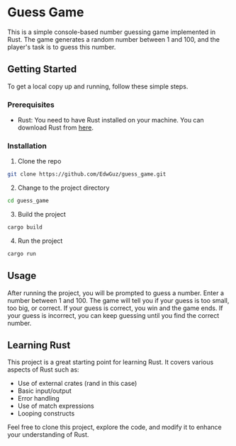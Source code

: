 # Guess Game

This is a simple console-based number guessing game implemented in Rust. The game generates a random number between 1 and 100, and the player's task is to guess this number.

## Getting Started

To get a local copy up and running, follow these simple steps.

### Prerequisites

- Rust: You need to have Rust installed on your machine. You can download Rust from [here](https://www.rust-lang.org/tools/install).

### Installation

1. Clone the repo
```bash
git clone https://github.com/EdwGuz/guess_game.git
```
2. Change to the project directory
```bash
cd guess_game
```
3. Build the project
```bash
cargo build
```
4. Run the project
```bash
cargo run
```

## Usage

After running the project, you will be prompted to guess a number. Enter a number between 1 and 100. The game will tell you if your guess is too small, too big, or correct. If your guess is correct, you win and the game ends. If your guess is incorrect, you can keep guessing until you find the correct number.

## Learning Rust

This project is a great starting point for learning Rust. It covers various aspects of Rust such as:

- Use of external crates (rand in this case)
- Basic input/output
- Error handling
- Use of match expressions
- Looping constructs

Feel free to clone this project, explore the code, and modify it to enhance your understanding of Rust.
